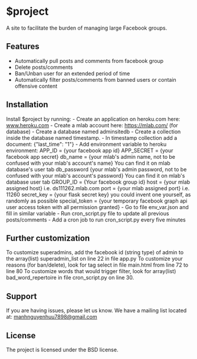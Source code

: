 
$project
========

A site to facilitate the burden of managing large Facebook groups.  

Features
--------
- Automatically pull posts and comments from facebook group
- Delete posts/comments
- Ban/Unban user for an extended period of time
- Automatically filter posts/comments from banned users or contain offensive content

Installation
------------

Install $project by running:
	- Create an application on heroku.com here: www.heroku.com
	- Create a mlab account here: https://mlab.com/ (for database)
	- Create a database named adminsitedb
	- Create a collection inside the database named timestamp.
	- In timestamp collection add a document: {"last_time": "1"}
	- Add environment variable to heroku environment:
		APP_ID = {your facebook app id} 
		APP_SECRET = {your facebook app secret}
		db_name = {your mlab's admin name, not to be confused with your mlab's account's name} You can find it on mlab database's user tab 
		db_password {your mlab's admin password, not to be confused with your mlab's account's password} You can find it on mlab's database user tab 
		GROUP_ID = {Your facebook group id}
		host = {your mlab assigned host} i.e. ds111262.mlab.com 
		port = {your mlab assigned port} i.e. 11260
		secret_key = {your flask secret key} you could invent one yourself, as randomly as possible
		special_token = {your temporary facebook graph api user access token with all permission granted}
	- Go to file env_var.json and fill in similar variable
	- Run cron_script.py file to update all previous posts/comments
	- Add a cron job to run cron_script.py every five minutes

Further customization
------------
To customize superadmins, add the facebook id (string type) of admin to the array(list) superadmin_list on line 22 in file app.py
To customize your reasons (for ban/delete), look for tag select in file main.html from line 72 to line 80 
To customize words that would trigger filter, look for array(list) bad_word_repertoire in file cron_script.py on line 30.

Support
-------

If you are having issues, please let us know.
We have a mailing list located at: manhnguyenhuu7898@gmail.com

License
-------

The project is licensed under the BSD license.


